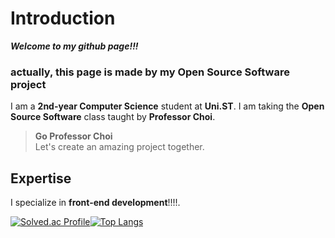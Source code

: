 # Introduction

**_Welcome to my github page!!!_**

### actually, this page is made by my Open Source Software project

I am a **2nd-year Computer Science** student at **Uni.ST**. I am taking the **Open Source Software** class taught by **Professor Choi**.

> **Go Professor Choi**  
> Let's create an amazing project together.

## Expertise

I specialize in **front-end development**!!!!.

[![Solved.ac Profile](http://mazassumnida.wtf/api/v2/generate_badge?boj=lsi04)](https://solved.ac/lsi04/)[![Top Langs](https://github-readme-stats.vercel.app/api/top-langs/?username=guapa0girl&langs_count=10&layout=compact&theme=default)](https://github.com/guapa0girl/Seoin_Lee)
